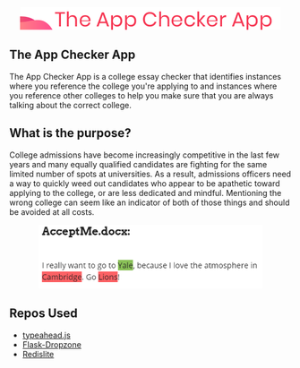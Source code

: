 <div align="center"><img src="images/logo.png" alt="The App Checker App"></div>

## The App Checker App
The App Checker App is a college essay checker that identifies instances where you reference the college you're applying to and instances where you reference other colleges to help you make sure that you are always talking about the correct college.

## What is the purpose?
College admissions have become increasingly competitive in the last few years and many equally qualified candidates are fighting for the same limited number of spots at universities. As a result, admissions officers need a way to quickly weed out candidates who appear to be apathetic toward applying to the college, or are less dedicated and mindful. Mentioning the wrong college can seem like an indicator of both of those things and should be avoided at all costs.
<div align="center"><img src="images/FakeWhyEssay3.png" alt="The App Checker App" width="400px"></div>

## Repos Used
 - [typeahead.js](https://github.com/twitter/typeahead.js/)
 - [Flask-Dropzone](https://github.com/greyli/flask-dropzone)
 - [Redislite](https://github.com/yahoo/redislite)

